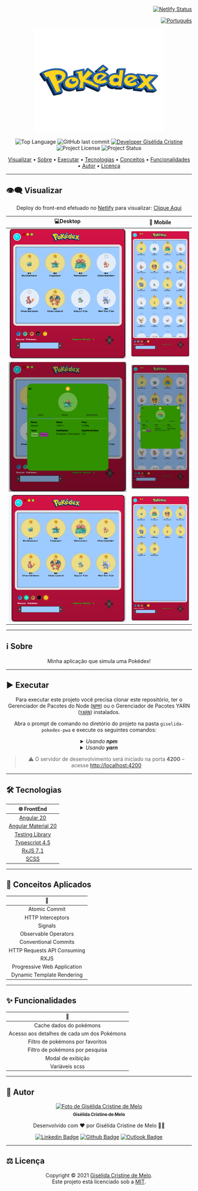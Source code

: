 <div align="right">

[![Netlify Status](https://api.netlify.com/api/v1/badges/e3c52228-d2d0-4ecd-a86e-d5663fc30ca7/deploy-status)](https://giselida-pokedex-pwa.app/deploys)

</div>

<div align="right">

[![Português](https://cdn-icons-png.flaticon.com/32/3022/3022546.png)](README.md)

</div>

<p align="center">
  <img alt="poke-app" src="/public/title.png" width="350px" height="280px"/>
</p>

<p align="center"> 
  <img alt="Top Language" src="https://img.shields.io/github/languages/top/giselida/giselida-pokedex-pwa?color=3498db&style=for-the-badge">
  <img alt="GitHub last commit" src="https://img.shields.io/github/last-commit/giselida/giselida-pokedex-pwa/main?color=3498db&style=for-the-badge&label=Último%20Commit">   
  <a href="https://github.com/giselida">
  <img alt="Developer Gisélida Cristine" src="https://img.shields.io/badge/Developer-Gisélida_Cristine-3498db?style=for-the-badge&label=Desenvolvedor">
  </a>  
  <img alt="Project License" src="https://img.shields.io/github/license/giselida/giselida-pokedex-pwa?style=for-the-badge&color=3498db&label=Licença">   
  <img alt="Project Status" src="https://img.shields.io/badge/status-concluído-3498db?style=for-the-badge">
</p>

<p align="center">
 <a href="#eye_speech_bubble-visualizar">Visualizar</a> •
 <a href="#information_source-sobre">Sobre</a> •
 <a href="#arrow_forward-executar">Executar</a> •
 <a href="#hammer_and_wrench-tecnologias">Tecnologias</a> • 
 <a href="#brain-conceitos-aplicados">Conceitos</a> •
 <a href="#sparkles-funcionalidades">Funcionalidades</a> •
 <a href="#boy-autor">Autor</a> •
 <a href="#balance_scale-licença">Licença</a>
</p>

---

## :eye_speech_bubble: **Visualizar**

<div align="center">

Deploy do front-end efetuado no [Netlify](https://www.netlify.com/) para visualizar: [Clique Aqui](https://giselida-pokedex-pwa.netlify.app/)

|                              :computer:Desktop                               |                              :iphone: Mobile                               |
| :--------------------------------------------------------------------------: | :------------------------------------------------------------------------: |
|  <kbd><img src=".github/previews/desktop-preview.png" alt="Desktop"/></kbd>  |  <kbd><img src=".github/previews/mobile-preview.png" alt="Mobile"/></kbd>  |
| <kbd><img src=".github/previews/desktop-preview-2.png" alt="Desktop"/></kbd> | <kbd><img src=".github/previews/mobile-preview-2.png" alt="Mobile"/></kbd> |
| <kbd><img src=".github/previews/desktop-preview-3.png" alt="Desktop"/></kbd> | <kbd><img src=".github/previews/mobile-preview-3.png" alt="Mobile"/></kbd> |

</div>

---

## :information_source: **Sobre**

<div align="center">

Minha aplicação que simula uma Pokédex!

---

</div>

## :arrow_forward: **Executar**

<div align="center">

Para executar este projeto você precisa clonar este repositório, ter o Gerenciador de Pacotes do Node ([`NPM`](https://www.npmjs.com/get-npm)) ou o Gerenciador de Pacotes YARN ([`YARN`](https://yarnpkg.com/getting-started)) instalados.

Abra o prompt de comando no diretório do projeto na pasta <code>giselida-pokedex-pwa</code> e execute os seguintes comandos:

<details>
  <summary><i>Usando <b>npm</b></i></summary>

```bash
# Instalar dependências
npm install

# Iniciar o servidor de desenvolvimento
npm start
```

</details>

<details>
  <summary><i>Usando <b>yarn</b></i></summary>

```bash
# Instalar dependências
yarn install

# Iniciar o servidor de desenvolvimento
yarn start
```

</details>

> ⚠️ O servidor de desenvolvimento será iniciado na porta **4200** – acesse <http://localhost:4200>

</div>

---

## :hammer_and_wrench: **Tecnologias**

<div align="center">

|               :globe_with_meridians: FrontEnd               |
| :---------------------------------------------------------: |
|              [Angular 20](https://angular.io/)              |
|     [Angular Material 20](https://material.angular.io/)     |
|       [Testing Library](https://testing-library.com/)       |
|      [Typescript 4.5](https://www.typescriptlang.org/)      |
| [RxJS 7.1](https://rxjs-dev.firebaseapp.com/guide/overview) |
|               [SCSS](https://sass-lang.com/)                |

</div>

---

## :brain: **Conceitos Aplicados**

<div align="center">

|           :brain:           |
| :-------------------------: |
|        Atomic Commit        |
|      HTTP Interceptors      |
|           Signals           |
|    Observable Operators     |
|    Conventional Commits     |
| HTTP Requests API Consuming |
|            RXJS             |
| Progressive Web Application |
| Dynamic Template Rendering  |

</div>

---

## :sparkles: **Funcionalidades**

<div align="center">

|              :page_facing_up:               |
| :-----------------------------------------: |
|           Cache dados do pokémons           |
| Acesso aos detalhes de cada um dos Pokémons |
|      Filtro de pokémons por favoritos       |
|       Filtro de pokémons por pesquisa       |
|              Modal de exibição              |
|               Variáveis scss                |

</div>

---

## :girl: **Autor**

<div align="center">

<a href="https://github.com/giselida">
 <img src="https://avatars.githubusercontent.com/u/121522235?s=400&u=d21331492a58a33c31dd248c2cac51f177622ae2&v=4"  width="100px;" alt="Foto de Gisélida Cristine de Melo"/>
 <br/>
 <sub><b>Gisélida Cristine de Melo</b></sub>
</a>

Desenvolvido com ❤️ por Gisélida Cristine de Melo 👋🏽

[![Linkedin Badge](https://img.shields.io/badge/-Gisélida_Cristine-blue?style=flat-square&logo=Linkedin&logoColor=white)](https://www.linkedin.com/in/giselida-cristine/)
[![Github Badge](https://img.shields.io/badge/-Gisélida_Cristine-000?style=flat-square&logo=Github&logoColor=white)](https://github.com/giselida)
[![Outlook Badge](https://img.shields.io/badge/-Gisélida_Cristine-0078d4?style=flat-square&logo=microsoft-outlook&logoColor=white)](mailto:giselidac@gmail.com)

</div>

---

## :balance_scale: **Licença**

<div align="center">

Copyright © 2021 [Gisélida Cristine de Melo](https://github.com/giselida).  
Este projeto está licenciado sob a [MIT](./LICENSE).

</div>
